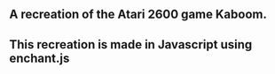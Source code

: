 ## A recreation of the Atari 2600 game Kaboom.
## This recreation is made in Javascript using enchant.js